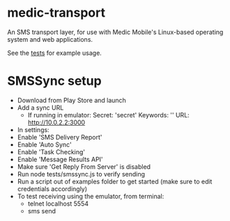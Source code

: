 medic-transport
===============

An SMS transport layer, for use with Medic Mobile's Linux-based operating
system and web applications.

See the [tests](tests) for example usage.

SMSSync setup
===============
 - Download from Play Store and launch
 - Add a sync URL
   - If running in emulator:
     Secret: 'secret'
     Keywords: ''
     URL: http://10.0.2.2:3000
 - In settings:
  - Enable 'SMS Delivery Report'
  - Enable 'Auto Sync'
  - Enable 'Task Checking'
  - Enable 'Message Results API'
  - Make sure 'Get Reply From Server' is disabled
- Run node tests/smssync.js to verify sending
- Run a script out of examples folder to get started (make sure to edit credentials accordingly)
- To test receiving using the emulator, from terminal:
  - telnet localhost 5554
  - sms send <number> <message>
